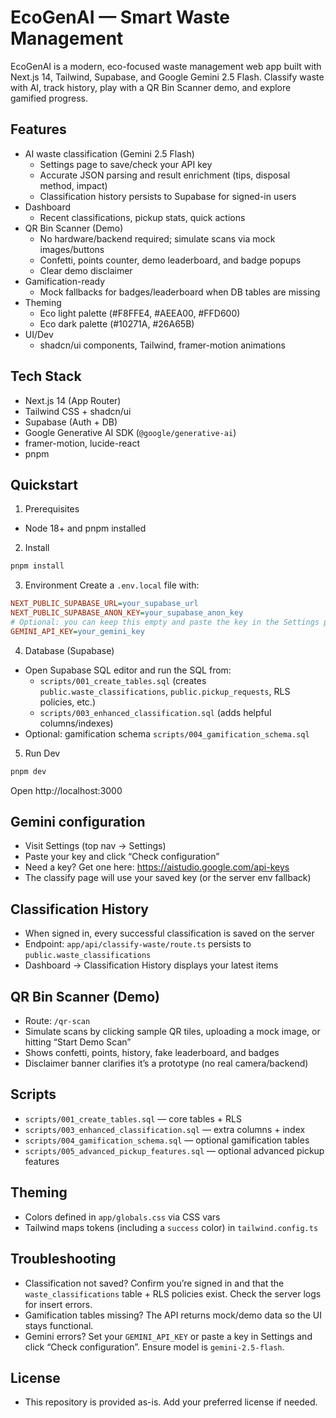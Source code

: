 # EcoGenAI — Smart Waste Management

EcoGenAI is a modern, eco-focused waste management web app built with Next.js 14, Tailwind, Supabase, and Google Gemini 2.5 Flash. Classify waste with AI, track history, play with a QR Bin Scanner demo, and explore gamified progress.

## Features

- AI waste classification (Gemini 2.5 Flash)
  - Settings page to save/check your API key
  - Accurate JSON parsing and result enrichment (tips, disposal method, impact)
  - Classification history persists to Supabase for signed-in users
- Dashboard
  - Recent classifications, pickup stats, quick actions
- QR Bin Scanner (Demo)
  - No hardware/backend required; simulate scans via mock images/buttons
  - Confetti, points counter, demo leaderboard, and badge popups
  - Clear demo disclaimer
- Gamification-ready
  - Mock fallbacks for badges/leaderboard when DB tables are missing
- Theming
  - Eco light palette (#F8FFE4, #AEEA00, #FFD600)
  - Eco dark palette (#10271A, #26A65B)
- UI/Dev
  - shadcn/ui components, Tailwind, framer-motion animations

## Tech Stack

- Next.js 14 (App Router)
- Tailwind CSS + shadcn/ui
- Supabase (Auth + DB)
- Google Generative AI SDK (`@google/generative-ai`)
- framer-motion, lucide-react
- pnpm

## Quickstart

1) Prerequisites
- Node 18+ and pnpm installed

2) Install
```bash
pnpm install
```

3) Environment
Create a `.env.local` file with:
```ini
NEXT_PUBLIC_SUPABASE_URL=your_supabase_url
NEXT_PUBLIC_SUPABASE_ANON_KEY=your_supabase_anon_key
# Optional: you can keep this empty and paste the key in the Settings page
GEMINI_API_KEY=your_gemini_key
```

4) Database (Supabase)
- Open Supabase SQL editor and run the SQL from:
  - `scripts/001_create_tables.sql` (creates `public.waste_classifications`, `public.pickup_requests`, RLS policies, etc.)
  - `scripts/003_enhanced_classification.sql` (adds helpful columns/indexes)
- Optional: gamification schema `scripts/004_gamification_schema.sql`

5) Run Dev
```bash
pnpm dev
```
Open http://localhost:3000

## Gemini configuration
- Visit Settings (top nav → Settings)
- Paste your key and click “Check configuration”
- Need a key? Get one here: https://aistudio.google.com/api-keys
- The classify page will use your saved key (or the server env fallback)

## Classification History
- When signed in, every successful classification is saved on the server
- Endpoint: `app/api/classify-waste/route.ts` persists to `public.waste_classifications`
- Dashboard → Classification History displays your latest items

## QR Bin Scanner (Demo)
- Route: `/qr-scan`
- Simulate scans by clicking sample QR tiles, uploading a mock image, or hitting “Start Demo Scan”
- Shows confetti, points, history, fake leaderboard, and badges
- Disclaimer banner clarifies it’s a prototype (no real camera/backend)

## Scripts
- `scripts/001_create_tables.sql` — core tables + RLS
- `scripts/003_enhanced_classification.sql` — extra columns + index
- `scripts/004_gamification_schema.sql` — optional gamification tables
- `scripts/005_advanced_pickup_features.sql` — optional advanced pickup features

## Theming
- Colors defined in `app/globals.css` via CSS vars
- Tailwind maps tokens (including a `success` color) in `tailwind.config.ts`

## Troubleshooting
- Classification not saved? Confirm you’re signed in and that the `waste_classifications` table + RLS policies exist. Check the server logs for insert errors.
- Gamification tables missing? The API returns mock/demo data so the UI stays functional.
- Gemini errors? Set your `GEMINI_API_KEY` or paste a key in Settings and click “Check configuration”. Ensure model is `gemini-2.5-flash`.

## License
- This repository is provided as-is. Add your preferred license if needed.
